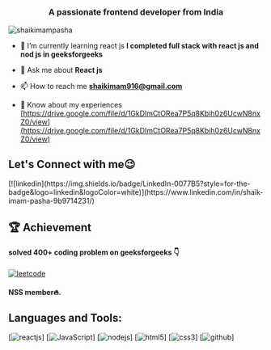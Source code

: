 <h1 align="center"Hi 👋, I'm Shaik Imam Pasha</h1>
<h3 align="center">A passionate frontend developer from India</h3>

<p align="left"> <img src="https://komarev.com/ghpvc/?username=shaikimampasha&label=Profile%20views&color=0e75b6&style=flat" alt="shaikimampasha" /> </p>

- 🌱 I’m currently learning react js **I completed full stack with react js and nod js in geeksforgeeks**

- 💬 Ask me about **React js**

- 📫 How to reach me **shaikimam916@gmail.com**

- 📄 Know about my experiences [https://drive.google.com/file/d/1GkDImCtORea7P5q8Kbih0z6UcwN8nxZ0/view](https://drive.google.com/file/d/1GkDImCtORea7P5q8Kbih0z6UcwN8nxZ0/view)

## Let's Connect with me😉
<p align="left">
[![linkedin](https://img.shields.io/badge/LinkedIn-0077B5?style=for-the-badge&logo=linkedin&logoColor=white)](https://www.linkedin.com/in/shaik-imam-pasha-9b9714231/) 

## 🏆 Achievement
#### solved 400+ coding problem on geeksforgeeks 👇
[![leetcode](https://media.geeksforgeeks.org/gfg-gg-logo.svg)](https://auth.geeksforgeeks.org/user/shaikimvyox)
#### NSS member🔥.

## Languages and Tools:
[![reactjs](https://img.shields.io/badge/React-20232A?style=for-the-badge&logo=react&logoColor=61DAFB)]
[![JavaScript](https://img.shields.io/badge/JavaScript-323330?style=for-the-badge&logo=javascript&logoColor=F7DF1E)]
[![nodejs](https://img.shields.io/badge/Node.js-339933?style=for-the-badge&logo=nodedotjs&logoColor=white)]
[![html5](https://img.shields.io/badge/HTML5-E34F26?style=for-the-badge&logo=html5&logoColor=white)]
[![css3](https://img.shields.io/badge/CSS3-1572B6?style=for-the-badge&logo=css3&logoColor=white)]
[![github](https://img.shields.io/badge/GitHub%20Pages-222222?style=for-the-badge&logo=GitHub%20Pages&logoColor=white)]
